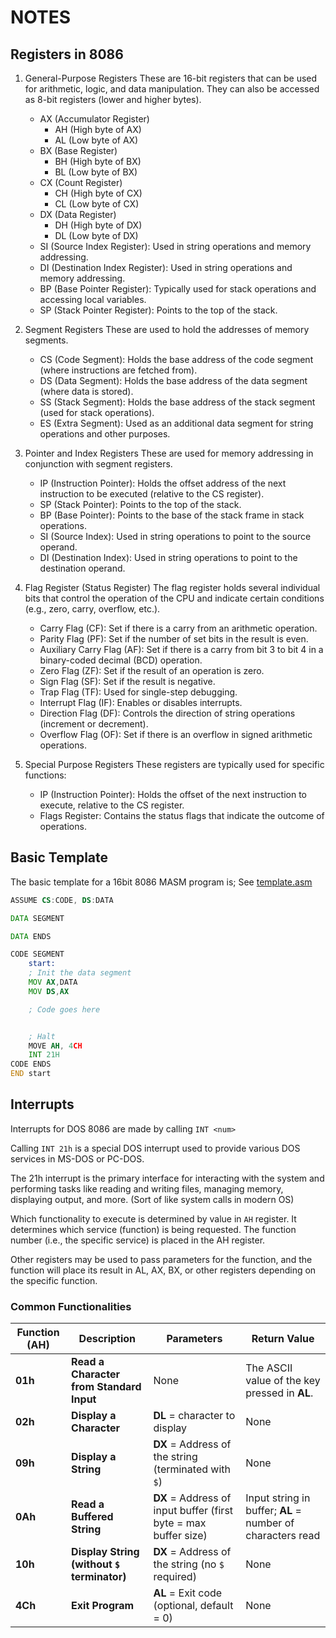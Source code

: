 # NOTES

## Registers in 8086

1. General-Purpose Registers
    These are 16-bit registers that can be used for arithmetic, logic, and data manipulation. They can also be accessed as 8-bit registers (lower and higher bytes).

    - AX (Accumulator Register)
        - AH (High byte of AX)
        - AL (Low byte of AX)
    - BX (Base Register)
        - BH (High byte of BX)
        - BL (Low byte of BX)
    - CX (Count Register) 
        - CH (High byte of CX)
        - CL (Low byte of CX)
    - DX (Data Register)
        - DH (High byte of DX)
        - DL (Low byte of DX)
    - SI (Source Index Register): Used in string operations and memory addressing.
    - DI (Destination Index Register): Used in string operations and memory addressing.
    - BP (Base Pointer Register): Typically used for stack operations and accessing local variables.
    - SP (Stack Pointer Register): Points to the top of the stack.

2. Segment Registers
    These are used to hold the addresses of memory segments.
    - CS (Code Segment): Holds the base address of the code segment (where instructions are fetched from).
    - DS (Data Segment): Holds the base address of the data segment (where data is stored).
    - SS (Stack Segment): Holds the base address of the stack segment (used for stack operations).
    - ES (Extra Segment): Used as an additional data segment for string operations and other purposes.

3. Pointer and Index Registers
    These are used for memory addressing in conjunction with segment registers.
    - IP (Instruction Pointer): Holds the offset address of the next instruction to be executed (relative to the CS register).
    - SP (Stack Pointer): Points to the top of the stack.
    - BP (Base Pointer): Points to the base of the stack frame in stack operations.
    - SI (Source Index): Used in string operations to point to the source operand.
    - DI (Destination Index): Used in string operations to point to the destination operand.

4. Flag Register (Status Register)
    The flag register holds several individual bits that control the operation of the CPU and indicate certain conditions (e.g., zero, carry, overflow, etc.).
    - Carry Flag (CF): Set if there is a carry from an arithmetic operation.
    - Parity Flag (PF): Set if the number of set bits in the result is even.
    - Auxiliary Carry Flag (AF): Set if there is a carry from bit 3 to bit 4 in a binary-coded decimal (BCD) operation.
    - Zero Flag (ZF): Set if the result of an operation is zero.
    - Sign Flag (SF): Set if the result is negative.
    - Trap Flag (TF): Used for single-step debugging.
    - Interrupt Flag (IF): Enables or disables interrupts.
    - Direction Flag (DF): Controls the direction of string operations (increment or decrement).
    - Overflow Flag (OF): Set if there is an overflow in signed arithmetic operations.

5. Special Purpose Registers
    These registers are typically used for specific functions:
    - IP (Instruction Pointer): Holds the offset of the next instruction to execute, relative to the CS register.
    - Flags Register: Contains the status flags that indicate the outcome of operations.




## Basic Template

The basic template for a 16bit 8086 MASM program is; See [template.asm](template.asm)
```asm
ASSUME CS:CODE, DS:DATA

DATA SEGMENT

DATA ENDS

CODE SEGMENT
    start:
    ; Init the data segment
    MOV AX,DATA
    MOV DS,AX

    ; Code goes here


    ; Halt
    MOVE AH, 4CH
    INT 21H
CODE ENDS
END start
```


## Interrupts

Interrupts for DOS 8086 are made by calling `INT <num>`

Calling `INT 21h` is a special DOS interrupt used to provide various DOS services in MS-DOS or PC-DOS.

The 21h interrupt is the primary interface for interacting with the system and performing tasks like reading and writing files, managing memory, displaying output, and more. (Sort of like system calls in modern OS)


Which functionality to execute is determined by value in `AH` register.
It determines which service (function) is being requested. The function number (i.e., the specific service) is placed in the AH register.

Other registers may be used to pass parameters for the function, and the function will place its result in AL, AX, BX, or other registers depending on the specific function.

### Common Functionalities

| **Function (AH)** | **Description**                                         | **Parameters**                                                        | **Return Value**                                           |
|-------------------|---------------------------------------------------------|----------------------------------------------------------------------|------------------------------------------------------------|
| **01h**           | **Read a Character from Standard Input**               | None                                                                 | The ASCII value of the key pressed in **AL**.              |
| **02h**           | **Display a Character**                                | **DL** = character to display                                        | None                                                       |
| **09h**           | **Display a String**                                   | **DX** = Address of the string (terminated with `$`)                  | None                                                       |
| **0Ah**           | **Read a Buffered String**                             | **DX** = Address of input buffer (first byte = max buffer size)      | Input string in buffer; **AL** = number of characters read |
| **10h**           | **Display String (without `$` terminator)**             | **DX** = Address of the string (no `$` required)                     | None                                                       |
| **4Ch**           | **Exit Program**                                       | **AL** = Exit code (optional, default = 0)                           | None                                                       |

